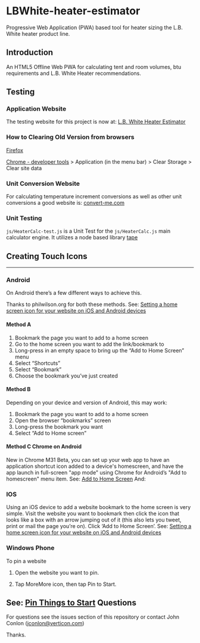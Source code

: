 # LBWhite-heater-estimator

Progressive Web Application (PWA) based tool for heater sizing the L.B. White heater product line.

## Introduction

An HTML5 Offline Web PWA for calculating tent and room volumes, btu requirements and L.B. White Heater recommendations.


## Testing 

### Application Website

The testing website for this project is now at: [L.B. White Heater Estimator](https://jconlon.github.io/LBWhite-heater-estimator/)

### How to Clearing Old Version from browsers

[Firefox](https://support.mozilla.org/en-US/kb/storage)

[Chrome - developer tools](https://developers.google.com/web/tools/chrome-devtools/open) > Application (in the menu bar) > Clear Storage > Clear site data

### Unit Conversion Website

For calculating temperature increment conversions as well as other unit conversions a good website is: [convert-me.com](https://www.convert-me.com/en/convert/temperature-inc/?u=dcelsiusi&v=5)

### Unit Testing

```js/HeaterCalc-test.js``` is a Unit Test for the ```js/HeaterCalc.js``` main calculator engine.  It utilizes a node based library [tape](https://github.com/substack/tape)

## Creating Touch Icons
------------

### Android

On Android there’s a few different ways to achieve this. 

Thanks to philwilson.org for both these methods. See: [Setting a home screen icon for your website on iOS and Android devices](http://www.zen.co.uk/blog/setting-a-home-screen-icon-for-your-website-on-ios-and-android-devices/)

#### Method A
1. Bookmark the page you want to add to a home screen
2. Go to the home screen you want to add the link/bookmark to
3. Long-press in an empty space to bring up the “Add to Home Screen” menu
4. Select “Shortcuts”
5. Select “Bookmark”
6. Choose the bookmark you’ve just created

#### Method B

Depending on your device and version of Android, this may work:

1. Bookmark the page you want to add to a home screen
2. Open the browser “bookmarks” screen
3. Long-press the bookmark you want
4. Select “Add to Home screen”

#### Method C Chrome on Android

New in Chrome M31 Beta, you can set up your web app to have an application shortcut icon added to a device's homescreen, and have the app launch in full-screen "app mode" using Chrome for Android’s "Add to homescreen" menu item.  See: [Add to Home Screen](https://developer.chrome.com/multidevice/android/installtohomescreen)
And: [](http://www.cnet.com/how-to/create-a-shortcut-to-a-web-app-using-chrome-beta-on-android/)

### IOS
Using an iOS device to add a website bookmark to the home screen is very simple. Visit the website you want to bookmark then click the icon that looks like a box with an arrow jumping out of it (this also lets you tweet, print or mail the page you’re on). Click ‘Add to Home Screen’.
See: [Setting a home screen icon for your website on iOS and Android devices](http://www.zen.co.uk/blog/setting-a-home-screen-icon-for-your-website-on-ios-and-android-devices/)

### Windows Phone

To pin a website

1. Open the website you want to pin.

2. Tap MoreMore icon, then tap Pin to Start.

See: [Pin Things to Start](http://www.windowsphone.com/en-us/how-to/wp7/start/pin-things-to-start)
Questions
------------

For questions see the issues section of this repository or contact John Conlon (jconlon@verticon.com)

Thanks.
